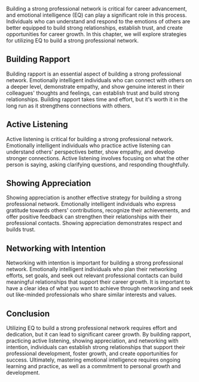 
Building a strong professional network is critical for career advancement, and emotional intelligence (EQ) can play a significant role in this process. Individuals who can understand and respond to the emotions of others are better equipped to build strong relationships, establish trust, and create opportunities for career growth. In this chapter, we will explore strategies for utilizing EQ to build a strong professional network.

Building Rapport
----------------

Building rapport is an essential aspect of building a strong professional network. Emotionally intelligent individuals who can connect with others on a deeper level, demonstrate empathy, and show genuine interest in their colleagues' thoughts and feelings, can establish trust and build strong relationships. Building rapport takes time and effort, but it's worth it in the long run as it strengthens connections with others.

Active Listening
----------------

Active listening is critical for building a strong professional network. Emotionally intelligent individuals who practice active listening can understand others' perspectives better, show empathy, and develop stronger connections. Active listening involves focusing on what the other person is saying, asking clarifying questions, and responding thoughtfully.

Showing Appreciation
--------------------

Showing appreciation is another effective strategy for building a strong professional network. Emotionally intelligent individuals who express gratitude towards others' contributions, recognize their achievements, and offer positive feedback can strengthen their relationships with their professional contacts. Showing appreciation demonstrates respect and builds trust.

Networking with Intention
-------------------------

Networking with intention is important for building a strong professional network. Emotionally intelligent individuals who plan their networking efforts, set goals, and seek out relevant professional contacts can build meaningful relationships that support their career growth. It is important to have a clear idea of what you want to achieve through networking and seek out like-minded professionals who share similar interests and values.

Conclusion
----------

Utilizing EQ to build a strong professional network requires effort and dedication, but it can lead to significant career growth. By building rapport, practicing active listening, showing appreciation, and networking with intention, individuals can establish strong relationships that support their professional development, foster growth, and create opportunities for success. Ultimately, mastering emotional intelligence requires ongoing learning and practice, as well as a commitment to personal growth and development.
